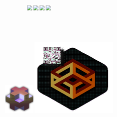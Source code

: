 <style>
    a :hover {
  scale: 1.1;
}
.isoBlock{
    width: 90px;
}

.isoBlock :hover{
    scale: 1.2;
}
    

    </style>
<div style="padding: 5em">

[![](https://img.shields.io/badge/--blue?style=social&logo=LinkedIn)](https://www.linkedin.com/in/matthieufelker/)
[![](https://img.shields.io/badge/--blue?style=social&logo=Steam)](https://steamcommunity.com/id/CBNTC1/)
[![](https://img.shields.io/badge/--blue?style=social&logo=Twitter)](https://twitter.com/fattmelker)
[![](https://img.shields.io/badge/--blue?style=social&logo=Discord)](https://discordapp.com/users/globz#6294)
<br/>
</div>

<a href="#" class="link" ><img class="isoBlock" src="./public/isoBlock.png"></a>
<img src="./public/hex1gif.gif" style="width: 250px; text-align: center; margin: 0 auto;">





